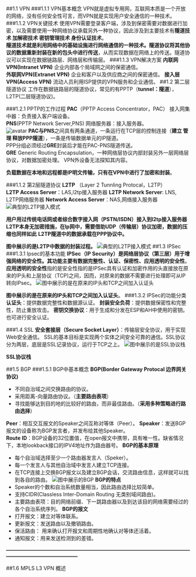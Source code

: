 ##1.1 VPN
###1.1.1 VPN基本概念
VPN就是虚拟专用网，互联网本质是一个开放的网络，没有任何安全性可言，而VPN就是实现用户安全通信的一种技术。
###1.1.2 VPN关键技术
使用VPN需要登录客户端，涉及到保密需要对数据进行加密，以及需要使用一种网络协议承载另外一种协议，因此涉及到主要技术有**隧道技术 加解密技术 密钥管理技术 身份认证技术**。  
**隧道技术就是利用网络中的基础设施进行网络通信的一种技术。隧道协议将其他协议的数据重新封装在新的包头中进行传送**，从而实现数据在网络上的传送。隧道协议可以实现在数据链路层、网络层和传输层。
###1.1.3 VPN解决方案
**内联网VPN(Intranet VPN)** 企业内部各个局域网之间的保密通信。  
**外联网VPN(Extranet VPN)** 企业和客户以及供应商之间的保密通信。
**接入层VPN(Access VPN)** 流动人员利用ISP提供的VPN服务和企业通信。
##1.2 第二层隧道协议
工作在数据链路层的隧道协议，常见的有PPTP（**tunnel：隧道**），L2TP(二层隧道协议)。

###1.2.1 PPTP的工作过程
**PAC**（PPTP Access Concentrator，PAC） 接入网集中器：负责接入客户端设备。  
**PNS**(PPTP Network Server,PNS) 网络服务器：接入服务器。  
![avatar](../image/1.png)
**PAC与PNS**之间具有两条通道，一条运行在TCP层的控制连接（**建立 管理 释放PPP隧道**），一条是传输数据单元的IP隧道。  
PPP分组必须经过**GRE**封装后才能在PAC-PNS隧道传送。  
**GRE** Generic Routing Encapsulation，一种网络层协议内部封装另外一层网络层协议，对数据加密处理。 VPN外设备无法探知其内容。

**负载数据在本地和远程都是IP明文传输，只有在VPN中进行了加密和封装**。

###1.1.2 第2层隧道协议
**L2TP** （Layer 2 Tunnling Protocal，L2TP）  
**L2TP Access Server**：LAS,l2tp接入服务器
**L2TP Network Server**: LNS, L2TP网络服务器
**Network Access Server**：NAS,网络接入服务器
![典型的L2TP接入模式](../image/2.png)

**用户用过传统电话网或者综合数字接入网（PSTN/ISDN）接入到l2tp接入服务器**  
**L2TP本身无加密措施，在Ip网中，需要借助UDP（传输层）协议加密，数据的压缩也同样如此**
**L2TP隧道中的数据承载在PPP协议中。**  

**图中展示的是L2TP中数据的封装过程。**
![典型的L2TP接入模式](../image/3.png)
##1.3 IPSec
###1.3.1 Ipsec的基本功能
**IPSec（IP Security）**是网络层协议（第三层）用于增强网络的安全性。其功能主要有**数据完整性、认证、保密性、应用透明的安全性**。
**应用透明的安全性**指的是安全性指的是IPSec具有认证和加密作用的头直接放在原来的IP头和上层协议（TCP)之间，因而，对原来的数据不需要进行处理即可从IP转向IPsec。
![图中展示的是在原来的IP头和TCP之间加入认证头](../image/4.png)
  
**图中展示的是在原来的IP头和TCP之间加入认证头**。
###1.3.2 IPSec的功能分类
**认证头**：提供数据完整性和数据源认证。
**封装安全负荷**：提供数据保密性和完整性，防止重放攻击。
**密钥交换协议**：用于生成和分发在ESP和AH中使用的密钥。也可进行安全认证。

###1.4 SSL
**安全套接层（Secure Socket Layer）**：传输层安全协议，用于实现Web安全通信。
SSL的基本目标是实现两个实体之间安全可靠的通信。SSL协议分为两层，底层是SSL记录协议，运行于TCP之上。
![图中展示的是SSL协议栈](../image/5.png)

**SSL协议栈**

##1.5 BGP 
###1.5.1 BGP中基本概念
**BGP(Border Gateway Protocal 边界网关协议)**    

* 不同自治域之间交换路由的协议。    
* 采用距离-向量路由协议。（**主要路由表项**）
* 寻找能够达到目的地的比较好的路由，而非最佳路由。（**采用多种策略进行路由选择**）  
  
**Peer**：相互交互报文的Speaker之间互称对等体（Peer）。
**Speaker**：发送BGP报文的设备称为BGP发言者，并发布给其他Speaker。  
**Route ID**：BGP设备的32位置值，在open报文中携带，具有唯一性。缺省情况下，本地lookback接口的IPV4地址作为路由器号。
**BGP的基本原理**    

* 每个自治域选择至少一个路由器发言人（Speker）。  
* 每一个发言人与其他自治域中发言人建立TCP连接。
* 在TCP连接上交换BGP报文以及建立BGP会话，交流路由信息，这样就可以找到各自的路由。
![图中展示的BGP](../image/6.png)
**BGP的特点**  
* Speaker的个数和自治系统数量相当，因此路由选择比较简单。
* 支持CIDR(Classless Inter-Domain Routing 无类别域间路由)。
* 主要路由表项：目的网络前缀、下一跳路由器以及到达该目的网络需要经过的各个自治系统序列。
**BGP的报文**
* 打开报文：建立对等体联系。
* 更新报文：发送路由以及撤销路由。
* 保活路由： 用来确认打开报文和周期性地确认对等体还活着。
* 通知报文：用来发送检测到的差错。

**——————————————————————————————————————————————————**

##1.6 MPLS L3 VPN 概述
